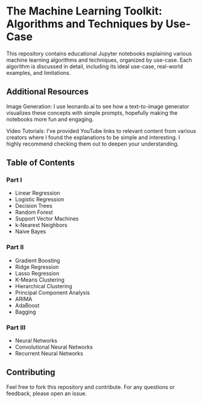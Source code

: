 # The Machine Learning Toolkit: Algorithms and Techniques by Use-Case

This repository contains educational Jupyter notebooks explaining various machine learning algorithms and techniques, organized by use-case. Each algorithm is discussed in detail, including its ideal use-case, real-world examples, and limitations.

## Additional Resources

Image Generation: I use leonardo.ai to see how a text-to-image generator visualizes these concepts with simple prompts, hopefully making the notebooks more fun and engaging.

Video Tutorials: I've provided YouTube links to relevant content from various creators where I found the explanations to be simple and interesting. I highly recommend checking them out to deepen your understanding.

## Table of Contents

### Part I
- Linear Regression
- Logistic Regression
- Decision Trees
- Random Forest
- Support Vector Machines
- k-Nearest Neighbors
- Naive Bayes

### Part II
- Gradient Boosting
- Ridge Regression
- Lasso Regression
- K-Means Clustering
- Hierarchical Clustering
- Principal Component Analysis
- ARIMA
- AdaBoost
- Bagging

### Part III
- Neural Networks
- Convolutional Neural Networks
- Recurrent Neural Networks



## Contributing
Feel free to fork this repository and contribute. For any questions or feedback, please open an issue.



